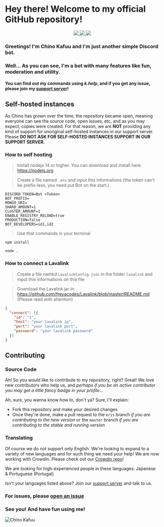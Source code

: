# Hey there! Welcome to my official GitHub repository!
<p align="center">
  <a href="https://jetbrains.com/?from=ChinoKafuu">
    <img src="https://img.shields.io/badge/Powered_by_WebStorm-gray.svg?logo=webstorm&style=for-the-badge" />
  </a>
  <a href="https://crowdin.com/project/chinokafuu">
    <img src="https://img.shields.io/badge/Powered_by_Crowdin-gray.svg?logo=crowdin&style=for-the-badge" />
    <img src="https://badges.crowdin.net/chinokafuu/localized.svg">
  </a>
</p>

### Greetings! I'm Chino Kafuu and I'm just another simple Discord bot.
### Well... As you can see, I'm a bot with many features like fun, moderation and utility.
#### You can find out my commands using *k.help*, and if you get any issue, please join my [support server](https://discord.gg/Jr57UrsXeC)!

## Self-hosted instances
As Chino has grown over the time, the repository became open, meaning everyone can see the source code, open issues, etc, and as you may expect, copies were created.
For that reason, we are **NOT** providing any kind of support for unoriginal self-hosted instances in our support server. Please **DO NOT ASK FOR SELF-HOSTED INSTANCES SUPPORT IN OUR SUPPORT SERVER.**
### How to self hosting
> Install nodejs 14 or higher. You can download and install here: https://nodejs.org

> Create a file named `.env` and input this informations (the token can't be prefix-less, you need put Bot on the start.)
```
DISCORD_TOKEN=Bot <Token>
BOT_PREFIX=
MONGO_URI=
SHARD_AMOUNT=1
CLUSTER_AMOUNT=1
ENABLE_REGISTRY_RELOAD=true
PRODUCTION=false
BOT_DEVELOPERS=id1,id2
```

> Use that commands in your terminal
```
npm install
```
```
node .
```
### How to connect a Lavalink
> Create a file named `LavalinkConfig.json` in the folder `lavalink` and input this informations on this file

> Download the Lavalink jar in: https://github.com/freyacodes/Lavalink/blob/master/README.md (Please read with attention)
```json
{
  "connect": [{
    "id": "1",
    "host": "your lavalink ip",
    "port": "your lavalink port",
    "password": "your lavalink password"
  }]
}
```
## Contributing
### Source Code
Ah! So you would like to contribute to my repository, right? Great! We love new contributors who help us, and *perhaps if you be an active contributor you may get a little fancy badge in your profile...*

Ah, sure, you wanna know how to, don't ya? Sure, I'll explain:
- Fork this repository and make your desired changes
- Once they're done, make a pull request to the `eris` branch *if you are contributing to the new version* or the `master` branch *if you are contributing to the stable and running version*

### Translating
Of course we do not support only English. We're looking to expand to a variety of new languages and for such thing we need your help!
We are now working with Crowdin. Please check out our [Crowdin repo](https://crowdin.com/project/chinokafuu)!

We are looking for high-experienced people in these languages: Japanese & Portuguese (Portugal)

Isn't your languages listed above? Join our [support server](https://discord.gg/Jr57UrsXeC) and talk to us.

### For issues, please [open an issue](https://github.com/RabbitHouseCorp/ChinoKafuu/issues/new/choose)

### See you! And have fun using me!

![Chino Kafuu](https://cdn.discordapp.com/attachments/481807707066859530/784903189136801852/c3377764d7d7cdcdcb98c466ce341c61.png)
